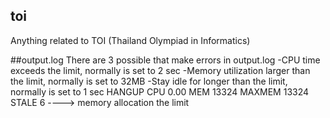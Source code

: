 ## toi
Anything related to TOI (Thailand Olympiad in Informatics)

##output.log
There are 3 possible that make errors in output.log
-CPU time exceeds the limit, normally is set to 2 sec
-Memory utilization larger than the limit, normally is set to 32MB
-Stay idle for longer than the limit, normally is set to 1 sec
HANGUP CPU 0.00 MEM 13324 MAXMEM 13324 STALE 6 ----> memory allocation the limit
